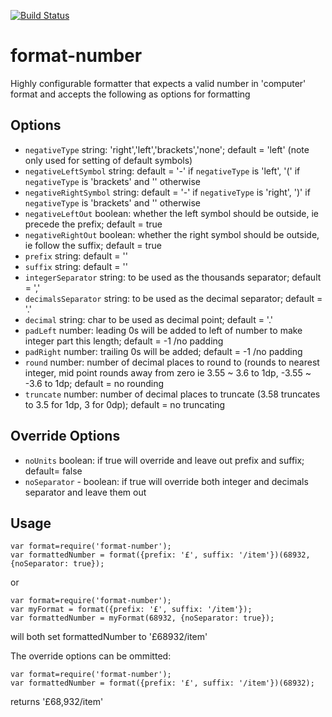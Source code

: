 [![Build Status](https://secure.travis-ci.org/componitable/format-number.png)](http://travis-ci.org/componitable/format-number)
# format-number

Highly configurable formatter that expects a valid number in 'computer' format and accepts the following as options for formatting

## Options

- `negativeType` string: 'right','left','brackets','none'; default = 'left' (note only used for setting of default symbols)
- `negativeLeftSymbol` string: default = '-' if `negativeType` is 'left', '(' if `negativeType` is 'brackets' and '' otherwise
- `negativeRightSymbol` string: default = '-' if `negativeType` is 'right', ')' if `negativeType` is 'brackets' and '' otherwise
- `negativeLeftOut` boolean: whether the left symbol should be outside, ie precede the prefix; default = true
- `negativeRightOut` boolean: whether the right symbol should be outside, ie follow the suffix; default = true
- `prefix` string: default = ''
- `suffix` string: default = ''
- `integerSeparator` string: to be used as the thousands separator; default = ','
- `decimalsSeparator` string: to be used as the decimal separator; default = '.'
- `decimal` string: char to be used as decimal point; default = '.'
- `padLeft` number: leading 0s will be added to left of number to make integer part this length; default = -1 /no padding
- `padRight` number: trailing 0s will be added; default = -1 /no padding
- `round` number: number of decimal places to round to (rounds to nearest integer, mid point rounds away from zero ie 3.55 ~ 3.6 to 1dp, -3.55 ~ -3.6 to 1dp; default = no rounding
- `truncate` number: number of decimal places to truncate (3.58 truncates to 3.5 for 1dp, 3 for 0dp); default =  no truncating

## Override Options

- `noUnits` boolean: if true will override and leave out prefix and suffix; default= false
- `noSeparator` - boolean: if true will override both integer and decimals separator and leave them out

## Usage

```
var format=require('format-number');
var formattedNumber = format({prefix: '£', suffix: '/item'})(68932, {noSeparator: true});
```

or

```
var format=require('format-number');
var myFormat = format({prefix: '£', suffix: '/item'});
var formattedNumber = myFormat(68932, {noSeparator: true});
```

will both set formattedNumber to '£68932/item'

The override options can be ommitted:

```
var format=require('format-number');
var formattedNumber = format({prefix: '£', suffix: '/item'})(68932);
```

returns '£68,932/item'
